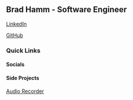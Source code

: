 ## Brad Hamm - Software Engineer

[LinkedIn](https://www.linkedin.com/in/bradhamm/)

[GitHub](https://github.com/bradleyhamm/)


### Quick Links

#### Socials


#### Side Projects

[Audio Recorder](https://bradleyhamm.github.io/audio-recorder/)
